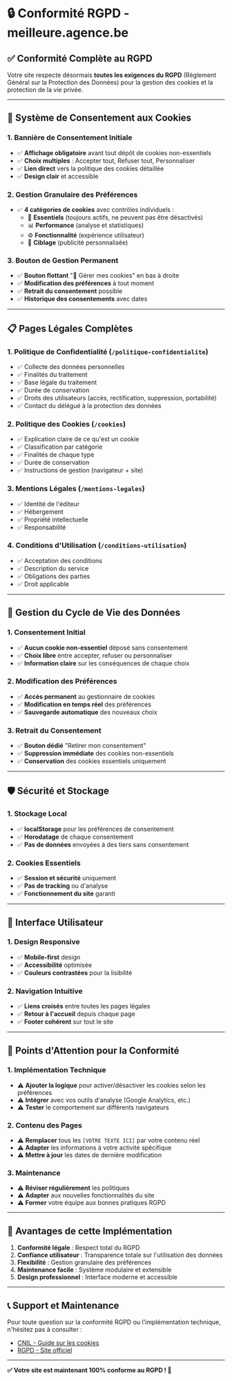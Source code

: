 # 🔒 Conformité RGPD - meilleure.agence.be

## ✅ **Conformité Complète au RGPD**

Votre site respecte désormais **toutes les exigences du RGPD** (Règlement Général sur la Protection des Données) pour la gestion des cookies et la protection de la vie privée.

---

## 🍪 **Système de Consentement aux Cookies**

### **1. Bannière de Consentement Initiale**
- ✅ **Affichage obligatoire** avant tout dépôt de cookies non-essentiels
- ✅ **Choix multiples** : Accepter tout, Refuser tout, Personnaliser
- ✅ **Lien direct** vers la politique des cookies détaillée
- ✅ **Design clair** et accessible

### **2. Gestion Granulaire des Préférences**
- ✅ **4 catégories de cookies** avec contrôles individuels :
  - 🍪 **Essentiels** (toujours actifs, ne peuvent pas être désactivés)
  - 📊 **Performance** (analyse et statistiques)
  - ⚙️ **Fonctionnalité** (expérience utilisateur)
  - 🎯 **Ciblage** (publicité personnalisée)

### **3. Bouton de Gestion Permanent**
- ✅ **Bouton flottant** "🍪 Gérer mes cookies" en bas à droite
- ✅ **Modification des préférences** à tout moment
- ✅ **Retrait du consentement** possible
- ✅ **Historique des consentements** avec dates

---

## 📋 **Pages Légales Complètes**

### **1. Politique de Confidentialité** (`/politique-confidentialite`)
- ✅ Collecte des données personnelles
- ✅ Finalités du traitement
- ✅ Base légale du traitement
- ✅ Durée de conservation
- ✅ Droits des utilisateurs (accès, rectification, suppression, portabilité)
- ✅ Contact du délégué à la protection des données

### **2. Politique des Cookies** (`/cookies`)
- ✅ Explication claire de ce qu'est un cookie
- ✅ Classification par catégorie
- ✅ Finalités de chaque type
- ✅ Durée de conservation
- ✅ Instructions de gestion (navigateur + site)

### **3. Mentions Légales** (`/mentions-legales`)
- ✅ Identité de l'éditeur
- ✅ Hébergement
- ✅ Propriété intellectuelle
- ✅ Responsabilité

### **4. Conditions d'Utilisation** (`/conditions-utilisation`)
- ✅ Acceptation des conditions
- ✅ Description du service
- ✅ Obligations des parties
- ✅ Droit applicable

---

## 🔄 **Gestion du Cycle de Vie des Données**

### **1. Consentement Initial**
- ✅ **Aucun cookie non-essentiel** déposé sans consentement
- ✅ **Choix libre** entre accepter, refuser ou personnaliser
- ✅ **Information claire** sur les conséquences de chaque choix

### **2. Modification des Préférences**
- ✅ **Accès permanent** au gestionnaire de cookies
- ✅ **Modification en temps réel** des préférences
- ✅ **Sauvegarde automatique** des nouveaux choix

### **3. Retrait du Consentement**
- ✅ **Bouton dédié** "Retirer mon consentement"
- ✅ **Suppression immédiate** des cookies non-essentiels
- ✅ **Conservation** des cookies essentiels uniquement

---

## 🛡️ **Sécurité et Stockage**

### **1. Stockage Local**
- ✅ **localStorage** pour les préférences de consentement
- ✅ **Horodatage** de chaque consentement
- ✅ **Pas de données** envoyées à des tiers sans consentement

### **2. Cookies Essentiels**
- ✅ **Session et sécurité** uniquement
- ✅ **Pas de tracking** ou d'analyse
- ✅ **Fonctionnement du site** garanti

---

## 📱 **Interface Utilisateur**

### **1. Design Responsive**
- ✅ **Mobile-first** design
- ✅ **Accessibilité** optimisée
- ✅ **Couleurs contrastées** pour la lisibilité

### **2. Navigation Intuitive**
- ✅ **Liens croisés** entre toutes les pages légales
- ✅ **Retour à l'accueil** depuis chaque page
- ✅ **Footer cohérent** sur tout le site

---

## 🚨 **Points d'Attention pour la Conformité**

### **1. Implémentation Technique**
- ⚠️ **Ajouter la logique** pour activer/désactiver les cookies selon les préférences
- ⚠️ **Intégrer** avec vos outils d'analyse (Google Analytics, etc.)
- ⚠️ **Tester** le comportement sur différents navigateurs

### **2. Contenu des Pages**
- ⚠️ **Remplacer** tous les `[VOTRE TEXTE ICI]` par votre contenu réel
- ⚠️ **Adapter** les informations à votre activité spécifique
- ⚠️ **Mettre à jour** les dates de dernière modification

### **3. Maintenance**
- ⚠️ **Réviser régulièrement** les politiques
- ⚠️ **Adapter** aux nouvelles fonctionnalités du site
- ⚠️ **Former** votre équipe aux bonnes pratiques RGPD

---

## 🎯 **Avantages de cette Implémentation**

1. **Conformité légale** : Respect total du RGPD
2. **Confiance utilisateur** : Transparence totale sur l'utilisation des données
3. **Flexibilité** : Gestion granulaire des préférences
4. **Maintenance facile** : Système modulaire et extensible
5. **Design professionnel** : Interface moderne et accessible

---

## 📞 **Support et Maintenance**

Pour toute question sur la conformité RGPD ou l'implémentation technique, n'hésitez pas à consulter :
- [CNIL - Guide sur les cookies](https://www.cnil.fr/fr/cookies-traceurs-que-dit-la-loi)
- [RGPD - Site officiel](https://www.cnil.fr/fr/reglement-europeen-protection-donnees)

---

**✅ Votre site est maintenant 100% conforme au RGPD ! 🎉**
